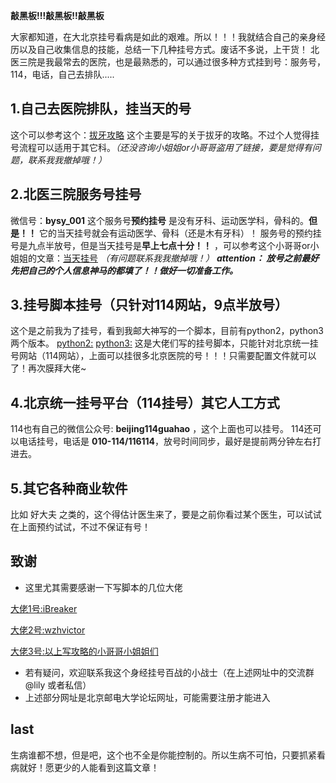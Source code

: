 **敲黑板!!!敲黑板!!敲黑板**

大家都知道，在大北京挂号看病是如此的艰难。所以！！！我就结合自己的亲身经历以及自己收集信息的技能，总结一下几种挂号方式。废话不多说，上干货！
北医三院是我最常去的医院，也是最熟悉的，可以通过很多种方式挂到号：服务号，114，电话，自己去排队.....

## 1.自己去医院排队，挂当天的号
这个可以参考这个：[拔牙攻略](https://bbs.byr.cn/#!article/Health/200261)
这个主要是写的关于拔牙的攻略。不过个人觉得挂号流程可以适用于其它科。*（还没咨询小姐姐or小哥哥盗用了链接，要是觉得有问题，联系我我撤掉哦！）*

## 2.北医三院服务号挂号
微信号：**bysy_001**
这个服务号**预约挂号** 是没有牙科、运动医学科，骨科的。**但是！！** 它的当天挂号就会有运动医学、骨科（还是木有牙科）！
服务号的预约挂号是九点半放号，但是当天挂号是**早上七点十分！！** ，可以参考这个小哥哥or小姐姐的文章：[当天挂号](https://bbs.byr.cn/#!article/Health/202896) *（有问题联系我我撤掉哦！）*
***attention：
放号之前最好先把自己的个人信息神马的都填了！！做好一切准备工作。***

## 3.挂号脚本挂号（只针对114网站，9点半放号）
这个是之前我为了挂号，看到我邮大神写的一个脚本，目前有python2，python3两个版本。
[python2:](https://github.com/iBreaker/bjguahao)
[python3:](https://github.com/wzhvictor/bjguahao)
这是大佬们写的挂号脚本，只能针对北京统一挂号网站（114网站），上面可以挂很多北京医院的号！！！只需要配置文件就可以了！再次膜拜大佬~

## 4.北京统一挂号平台（114挂号）其它人工方式
114也有自己的微信公众号: **beijing114guahao** ，这个上面也可以挂号。
114还可以电话挂号，电话是 **010-114/116114**，放号时间同步，最好是提前两分钟左右打进去。

## 5.其它各种商业软件
比如 好大夫 之类的，这个得估计医生来了，要是之前你看过某个医生，可以试试在上面预约试试，不过不保证有号！

## 致谢
- 这里尤其需要感谢一下写脚本的几位大佬

[大佬1号:iBreaker](https://github.com/iBreaker)

[大佬2号:wzhvictor](https://github.com/wzhvictor)

[大佬3号:以上写攻略的小哥哥小姐姐们](https://bbs.byr.cn/)

- 若有疑问，欢迎联系我这个身经挂号百战的小战士（在上述网址中的交流群@lily 或者私信）
- 上述部分网址是北京邮电大学论坛网址，可能需要注册才能进入

## last
生病谁都不想，但是吧，这个也不全是你能控制的。所以生病不可怕，只要抓紧看病就好！愿更少的人能看到这篇文章！
